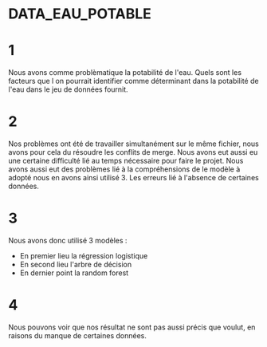 # DATA_EAU_POTABLE


# 1
Nous avons comme problèmatique la potabilité de l'eau. Quels sont les facteurs que l on pourrait identifier comme déterminant dans la potabilité de l'eau dans le jeu de données fournit.

# 2
Nos problèmes ont été de travailler simultanément sur le même fichier, nous avons pour cela du résoudre les conflits de merge. Nous avons eut aussi eu une certaine difficulté lié au temps nécessaire pour faire le projet. Nous avons aussi eut des problèmes lié à la compréhensions de le modèle à adopté nous en avons ainsi utilisé 3. Les erreurs lié à l'absence de certaines données.

# 3
Nous avons donc utilisé 3 modèles :
  - En premier lieu la régression logistique
  - En second lieu l'arbre de décision 
  - En dernier point la random forest

# 4 
Nous pouvons voir que nos résultat ne sont pas aussi précis que voulut, en raisons du manque de certaines données. 
